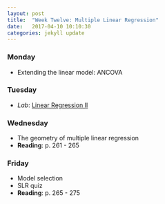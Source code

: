 ```yaml
---
layout: post
title:  "Week Twelve: Multiple Linear Regression"
date:   2017-04-10 10:10:30
categories: jekyll update
---
```


### Monday
- Extending the linear model: ANCOVA

### Tuesday
- *Lab*: <a href = "{{ site.baseurl }}/assets/week-12/simple_linear_regression_ii.html" target = "_blank">Linear Regression II</a>

### Wednesday
- The geometry of multiple linear regression
- **Reading**: p. 261 - 265

### Friday
- Model selection
- SLR quiz
- **Reading**: p. 265 - 275
